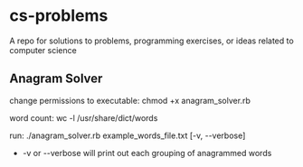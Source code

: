 cs-problems
===========

A repo for solutions to problems, programming exercises, or ideas related to computer science

Anagram Solver
--------------
change permissions to executable: chmod +x anagram_solver.rb

word count: wc -l /usr/share/dict/words

run: ./anagram_solver.rb example_words_file.txt [-v, --verbose]
   - -v or --verbose will print out each grouping of anagrammed words

